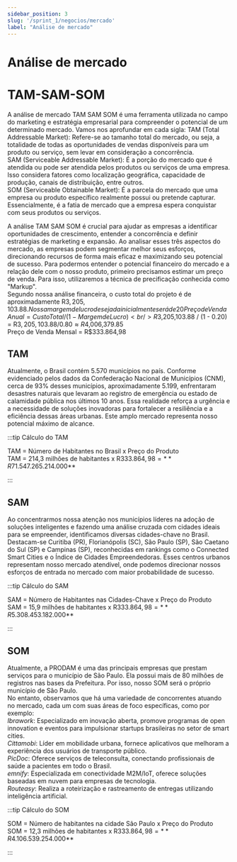 ```yaml
---
sidebar_position: 3
slug: '/sprint_1/negocios/mercado'
label: "Análise de mercado"
---
```



# Análise de mercado

# TAM-SAM-SOM

A análise de mercado TAM SAM SOM é uma ferramenta utilizada no campo do marketing e estratégia empresarial para compreender o potencial de um determinado mercado. Vamos nos aprofundar em cada sigla:
TAM (Total Addressable Market): Refere-se ao tamanho total do mercado, ou seja, a totalidade de todas as oportunidades de vendas disponíveis para um produto ou serviço, sem levar em consideração a concorrência.<br/>
SAM (Serviceable Addressable Market): É a porção do mercado que é atendida ou pode ser atendida pelos produtos ou serviços de uma empresa. Isso considera fatores como localização geográfica, capacidade de produção, canais de distribuição, entre outros.<br/>
SOM (Serviceable Obtainable Market): É a parcela do mercado que uma empresa ou produto específico realmente possui ou pretende capturar. Essencialmente, é a fatia de mercado que a empresa espera conquistar com seus produtos ou serviços.

A análise TAM SAM SOM é crucial para ajudar as empresas a identificar oportunidades de crescimento, entender a concorrência e definir estratégias de marketing e expansão. Ao analisar esses três aspectos do mercado, as empresas podem segmentar melhor seus esforços, direcionando recursos de forma mais eficaz e maximizando seu potencial de sucesso.
Para podermos entender o potencial financeiro do mercado e a relação dele com o nosso produto, primeiro precisamos estimar um preço de venda. Para isso, utilizaremos a técnica de precificação conhecida como "Markup".<br/>
Segundo nossa análise financeira, o custo total do projeto é de aproximadamente R$3,205,103.88. Nossa margem de lucro desejada inicialmente será de 20%. Ou seja:<br/>
Preço de Venda Anual = Custo Total / (1 - Margem de Lucro)<br/>
R$3,205,103.88 / (1 - 0.20) = R$3,205,103.88 / 0.80 ≈ R$4,006,379.85<br/>
Preço de Venda Mensal = R$333.864,98



## TAM

Atualmente, o Brasil contém 5.570 municípios no país. Conforme evidenciado pelos dados da Confederação Nacional de Municípios (CNM), cerca de 93% desses municípios, aproximadamente 5.199, enfrentaram desastres naturais que levaram ao registro de emergência ou estado de calamidade pública nos últimos 10 anos. Essa realidade reforça a urgência e a necessidade de soluções inovadoras para fortalecer a resiliência e a eficiência dessas áreas urbanas. Este amplo mercado representa nosso potencial máximo de alcance.

:::tip Cálculo do TAM

TAM = Número de Habitantes no Brasil x Preço do Produto<br/>
TAM = 214,3 milhões de habitantes x R$333.864,98 = **R$71.547.265.214.000**

:::

## SAM

Ao concentrarmos nossa atenção nos municípios líderes na adoção de soluções inteligentes e fazendo uma análise cruzada com cidades ideais para se empreender, identificamos diversas cidades-chave no Brasil. Destacam-se Curitiba (PR), Florianópolis (SC), São Paulo (SP), São Caetano do Sul (SP) e Campinas (SP), reconhecidas em rankings como o Connected Smart Cities e o Índice de Cidades Empreendedoras. Esses centros urbanos representam nosso mercado atendível, onde podemos direcionar nossos esforços de entrada no mercado com maior probabilidade de sucesso.

:::tip Cálculo do SAM

SAM = Número de Habitantes nas Cidades-Chave x Preço do Produto<br/>
SAM = 15,9 milhões de habitantes x R$333.864,98 = **R$5.308.453.182.000**

:::

## SOM

Atualmente, a PRODAM é uma das principais empresas que prestam serviços para o município de São Paulo. Ela possui mais de 80 milhões de registros nas bases da Prefeitura. Por isso, nosso SOM será o próprio município de São Paulo.<br/> 
No entanto, observamos que há uma variedade de concorrentes atuando no mercado, cada um com suas áreas de foco específicas, como por exemplo:<br/> 
*Ibrawork*: Especializado em inovação aberta, promove programas de open innovation e eventos para impulsionar startups brasileiras no setor de smart cities.<br/>
*Cittamobi*: Líder em mobilidade urbana, fornece aplicativos que melhoram a experiência dos usuários de transporte público.<br/>
*PicDoc*: Oferece serviços de teleconsulta, conectando profissionais de saúde a pacientes em todo o Brasil.<br/>
*emnify*: Especializada em conectividade M2M/IoT, oferece soluções baseadas em nuvem para empresas de tecnologia.<br/>
*Routeasy*: Realiza a roteirização e rastreamento de entregas utilizando inteligência artificial.<br/>

:::tip Cálculo do SOM

SOM = Número de habitantes na cidade São Paulo x Preço do Produto<br/>
SOM = 12,3 milhões de habitantes x R$333.864,98 = **R$4.106.539.254.000**

:::
